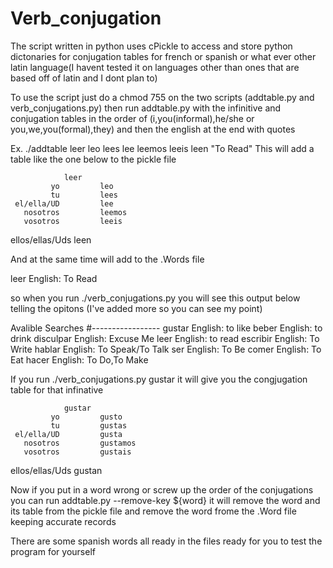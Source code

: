# Verb_conjugation
The script written in python uses cPickle to access and store python dictonaries for conjugation tables for french or spanish
or what ever other latin language(I havent tested it on languages other than ones that are based off of latin and I dont plan to)

To use the script just do a chmod 755 on the two scripts (addtable.py and verb_conjugations.py) then run addtable.py with the infinitive
and conjugation tables in the order of (i,you(informal),he/she or you,we,you(formal),they) and then the english at the end with quotes

Ex. ./addtable leer leo lees lee leemos leeis leen "To Read"
This will add a table like the one below to the pickle file

                leer
             yo         leo
             tu         lees
     el/ella/UD         lee
       nosotros         leemos
       vosotros         leeis
ellos/ellas/Uds         leen

And at the same time will add to the .Words file 

leer    English: To Read

so when you run ./verb_conjugations.py 
you will see this output below telling the opitons
(I've added more so you can see my point)

Avalible Searches
#-----------------
gustar		English: to like
beber		  English: to drink
disculpar	English: Excuse Me
leer		  English: to read
escribir	English: To Write
hablar		English: To Speak/To Talk
ser		    English: To Be
comer		  English: To Eat
hacer		  English: To Do,To Make

If you run ./verb_conjugations.py gustar it will give you the 
congjugation table for that infinative

                gustar
             yo         gusto
             tu         gustas
     el/ella/UD         gusta
       nosotros         gustamos
       vosotros         gustais
ellos/ellas/Uds         gustan

Now if you put in a word wrong or screw up the order of the conjugations you can run addtable.py --remove-key ${word}
it will remove the word and its table from the pickle file and remove the word frome the .Word file keeping accurate 
records

There are some spanish words all ready in the files ready for you to test the program for yourself
